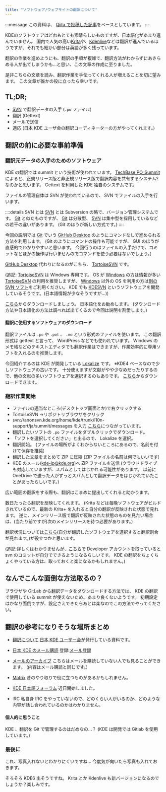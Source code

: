 ```yaml
---
title: "ソフトウェア/ウェブサイトの翻訳について"
---
```

:::message
この資料は、 [Qiita で投稿した記事](https://qiita.com/Lemon73/items/ad93e1ab5bad0cd1b44a)をベースとしています。
:::

KDEのソフトウェアはどれもとても素晴らしいものですが、日本語化があまり進んでいません。
国内で人気の高い[Krita](https://krita.org)や、[Kdenlive](https://kdenlive.org)などは翻訳が進んでいるほうですが、それでも細かい部分は英語が多く残っています。

翻訳の作業を進めようにも、翻訳の手順が複雑で、翻訳方法がわからずにあきらめる人が出てしまうかも…と思い、この文章の作成に至りました。

是非こちらの文章を読み、翻訳作業を手伝ってくれる人が増えることを切に望みます。
この文章が誰かの役に立ったら幸いです。

## TL;DR;
- [SVN](https://subversion.apache.org) で翻訳データの入手 (`.po` ファイル)
- 翻訳 (Gettext)
- メールで送信
- 適応 (日本 KDE ユーザ会の翻訳コーディネーターの方がやってくれます。)

## 翻訳の前に必要な事前準備
### 翻訳元データの入手のためのソフトウェア

KDE の翻訳では summit という技術が使われています。
[TechBase PO_Summit](https://techbase.kde.org/Localization/Workflows/PO_Summit) によると、正規リリース版と非正規リリース版で翻訳内容を共有するシステム?なのかと思います。
Gettext を利用した KDE 独自のシステムです。

ファイルの管理自体は SVN が使われているので、 SVN でファイルの入手を行います。

::::details SVN とは
[SVN](https://subversion.apache.org) とは Subversion の略で、バージョン管理システムです。
[Git](https://git-scm.com) と似たものですが、 [Git](https://git-scm.com) は分散型、 [SVN](https://subversion.apache.org) は集中型を採用しているなどの若干の違いがあります。 (Git のほうが新しい方式です。)
::::

今回の説明では [Git](https://git-scm.com) でいう [GitHub Desktop](https://docs.github.com/ja/desktop/installing-and-configuring-github-desktop/installing-and-authenticating-to-github-desktop/installing-github-desktop) のようにコマンドなしで進められる方法を利用します。 (Git のようにコマンドの操作も可能ですが、 GUI のほうが直感的でわかりやすいと思います。
今回行うのはファイルの入手だけで、コミットなどほかの操作は行いませんのでコマンドを使う必要はないでしょう。)

[GitHub Desktop](https://docs.github.com/ja/desktop/installing-and-configuring-github-desktop/installing-and-authenticating-to-github-desktop/installing-github-desktop) 代わりになるのがこちら、 [TortoiseSVN](https://tortoisesvn.net) です。

(追記: [TortoiseSVN](https://tortoisesvn.net) は Windows 専用です。
OS が [Windows](https://www.microsoft.com/ja-jp/windows) の方は情報が多い [TortoiseSVN](https://tortoisesvn.net) の利用を推奨しますが、 [Windows](https://www.microsoft.com/ja-jp/windows) 以外の OS を利用の方は[別の SVN ソフト](https://ja.wikipedia.org/wiki/Apache_Subversion#クライアント)をご利用ください。
KDE でも [KDESVN](https://apps.kde.org/kdesvn/) というソフトウェアを開発しているそうです。(日本語情報が少なそうですが…))

[こちら](https://tortoisesvn.net/downloads.html)からダウンロードしましょう。
日本語化をお勧めします。
(ダウンロード方法や日本語化の方法は調べれば出てくるので今回は説明を割愛します。)

#### 翻訳に使用するソフトウェアのダウンロード

翻訳ファイルは `.po` や `.pot` 、 `.mo` という形式のファイルを使います。
この翻訳形式は gettext と言って、 WordPress などでも使われています。
Windows のメモ帳などのテキストエディタでも翻訳作業はできますが、作業効率的に専用ソフトを入れるのを推奨します。

今回紹介するのは KDE が開発している [Lokalize](https://userbase.kde.org/Lokalize) です。
※KDE4 ベースなので少しソフトウェアの古いです。
十分使えますが文献がやや少なめだったりするので、他の文献の多いソフトウェアを選択するのもありです。
[こちら](https://binary-factory.kde.org/job/Lokalize_Release_win64/)からダウンロードできます。

### 翻訳作業開始
- ファイルの適当なところ(デスクトップ画面とか)で右クリックする
- TortoiseSVN →リポジトリブラウザをクリック
- svn://anonsvn.kde.org/home/kde/trunk/l10n-support/ja/summit/messages を入力
[こちら](https://websvn.kde.org/trunk/l10n-support/ja/summit/messages/)につながっています。
- 翻訳したいソフトの `.po` ファイルをダブルクリックでダウンロード。
- 「ソフトを選択してください」と出るので、 Lokalize を選択。
- 翻訳開始。
(ファイルの場所がよくわからないところにあるので、名前を付けて保存を推奨)
- 翻訳した文章をまとめて ZIP に圧縮
(ZIP ファイルの名前は何でもいいです)
- KDE のメール(kde-jp@kde.org)へ ZIP ファイルを送信
(クラウドドライブも対応していますが、スパムとしてはじかれる可能性があります。
以前に OneDrive で送った人がずっとスパムとして翻訳データをはじかれていたことがあったらしいです。)

広い範囲の翻訳をする際も、翻訳はこまめに提出してくれると助かります。

数日たったら翻訳を反映してくれます。
(Krita などは毎晩ソフトウェアがビルドされているので、最新の Krita+ を入れると自分の翻訳が反映された状態で見れます。
逆に、メインリリース版で翻訳が反映された状態のものを見たい場合は、(当たり前ですが)次のメインリリースを待つ必要があります。)

翻訳状況については[こちら](https://l10n.kde.org/stats/gui/stable-kf5/team/ja/)(自分が翻訳したソフトウェアを選択すると翻訳割合が見れます。)が役立つかと思います。

(追記:詳しくはわかりませんが、[こちら](https://identity.kde.org/index.php?r=developerApplication)で Developer アカウントを取っていると svn のコミットが自分でできるようになるらしいです。
KDE の翻訳をちょくちょくやっている方は、取っておくと楽になるかもしれません。)

## なんでこんな面倒な方法取るの？
ブラウザや GitLab から翻訳データをダウンロードする方法では、 KDE の翻訳で使用している summit が使えないため、あまり良くないようです。
初期設定はかなり面倒ですが、設定さえできたらあとは楽なのでこの方法でやってください。

## 翻訳の参考になりそうな場所まとめ
- [翻訳について](https://jp.kde.org/community/getinvolved/translation/)
[日本 KDE ユーザー会](https://jp.kde.org)が発行している資料です。

- [日本 KDE のメール購読](https://jp.kde.org/community/whatiskdejp/communicate/)
登録:[メール登録](https://mail.kde.org/mailman/listinfo/kde-jp)
- [メールのアーカイブ](https://mail.kde.org/pipermail/kde-jp/)
こちらはメールを購読していない人でも見ることができます。
(内容はメール購読と同じです。)
- [Matrix](https://app.element.io/#/room/#jp:kde.org)
昔のやり取りで役に立つものがあるかもしれません。
- [KDE 日本語フォーラム](https://discuss.kde.org/c/local-communities/kde/21)
近日開始しました。
- IRC
私自身 IRC をやっていないので、どのくらい人がいるのか、どのような内容が話し合われているのかはわかりません。

#### 個人的に思うこと
KDE 、翻訳を Git で管理するのはだめなの…？
(KDE は開発では Gitlab を使用しています。)

### 最後に
これ、写真入れないとわかりにくいですね…
今度気が向いたら写真も入れておきます。

そろそろ KDE6 出そうですね。
Krita とか Kdenlive も新バージョンになるのでしょうか？楽しみです。
